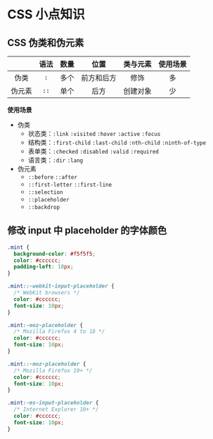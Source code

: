 # CSS 小点知识

## CSS 伪类和伪元素

|        | 语法 | 数量 |    位置    | 类与元素 | 使用场景 |
| :----: | :--: | :--: | :--------: | :------: | :------: |
|  伪类  | `:`  | 多个 | 前方和后方 |   修饰   |    多    |
| 伪元素 | `::` | 单个 |    后方    | 创建对象 |    少    |

**使用场景**

- 伪类
  - 状态类：`:link` `:visited` `:hover` `:active` `:focus`
  - 结构类：`:first-child` `:last-child` `:nth-child` `:ninth-of-type`
  - 表单类：`:checked` `:disabled` `:valid` `:required`
  - 语言类：`:dir` `:lang`
- 伪元素
  - `::before` `::after`
  - `::first-letter` `::first-line`
  - `::selection`
  - `::placeholder`
  - `::backdrop`

## 修改 input 中 placeholder 的字体颜色

```css
.mint {
  background-color: #f5f5f5;
  color: #cccccc;
  padding-left: 10px;
}

.mint::-webkit-input-placeholder {
  /* WebKit browsers */
  color: #cccccc;
  font-size: 10px;
}

.mint:-moz-placeholder {
  /* Mozilla Firefox 4 to 18 */
  color: #cccccc;
  font-size: 10px;
}

.mint::-moz-placeholder {
  /* Mozilla Firefox 19+ */
  color: #cccccc;
  font-size: 10px;
}

.mint:-ms-input-placeholder {
  /* Internet Explorer 10+ */
  color: #cccccc;
  font-size: 10px;
}
```
